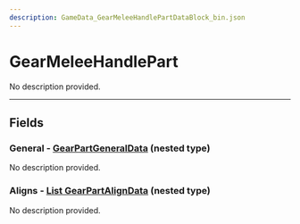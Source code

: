 ```yaml
---
description: GameData_GearMeleeHandlePartDataBlock_bin.json
---
```


# GearMeleeHandlePart

No description provided.

***

## Fields

### General - [GearPartGeneralData](../../nested-types/gearpartgeneraldata.md) (nested type)

No description provided.

### Aligns - [List GearPartAlignData](../../nested-types/gearpartaligndata.md) (nested type)

No description provided.

